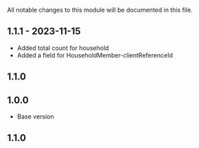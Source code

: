 All notable changes to this module will be documented in this file.

## 1.1.1 - 2023-11-15

- Added total count for household
- Added a field for HouseholdMember-clientReferenceId

## 1.1.0


## 1.0.0

- Base version

## 1.1.0
